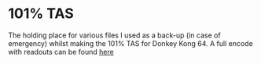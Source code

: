 # 101% TAS
The holding place for various files I used as a back-up (in case of emergency) whilst making the 101% TAS for Donkey Kong 64. A full encode with readouts can be found [here](https://youtu.be/y_7ZymBtT_Q)
